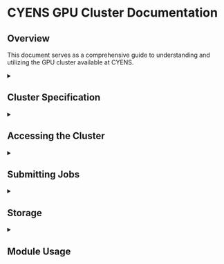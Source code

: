 <h1>CYENS GPU Cluster Documentation</h1>

<h2>Overview</h2>

This document serves as a comprehensive guide to understanding and utilizing the GPU cluster available at CYENS. 

<details>
    <summary>
<h2>Cluster Specification</h2>        
    </summary>

<h3>Hardware Configuration</h3>

* **Head Node**
  * **Chassis:** GIGABYTE R182-Z90-00
  * **Motherboard:** GIGABYTE MZ92-FS0-00
  * **CPU:** 2x AMD EPYC 7313, 16C/32T
  * **RAM:** 16x 32GB Samsung M393A4K40EB3-CWE - total 512GB
  * **Storage:** 2x 1.92TB Intel SSDSC2KB019T8 (/trinity/home - 400G)
* **Compute Nodes**
  * **Number of Compute Nodes:** 8 
  * **Nodelist:** ```gpu[01-08]```
  * **Chassis:** Supermicro AS -4124GS-TNR
  * **Motherboard:** Supermicro H12DSG-O-CPU
  * **CPU:** 2x AMD EPYC 7313, 16C/32T 
  * **GPU:** 8x NVIDIA A5000, 24GB, 8192 CUDA cores, 256 Tensor Cores, 27.8 TFLOPS FP32 
  * **RAM:** 16x 32GB SK Hynix HMAA4GR7AJR8N-XN - total 512GB
  * **Storage:** 1x 1TB Samsung SSD 980
* **Storage Nodes:**
  * **Number of Storage Nodes:** 2 
  * **Chassis:** Supermicro Super Server
  * **Motherboard:** Supermicro H12SSL-i 
  * **CPU:** 1x  AMD EPYC 7302P, 16C/32T 
  * **RAM:** 8x 16GB Samsung M393A2K40DB3-CWE - total 256GB 
  * **Storage:**
    * 2x 240GB Intel SSDSC2KB240G7 
    * 24x 7.68TB Samsung MZILT7T6HALA/007 (/lustreFS - 305TB)

<h3>Operating System and Software Environment</h3>

* **Operating System:** <a href=https://rockylinux.org/>Rocky Linux 8.5 (Green Obsidian)</a>
* **Linux kernel version:** 4.18.0-348.23.1.el8_5.x86_64
* **Resource Management System:** <a href=https://slurm.schedmd.com/documentation.html>Slurm</a>
* **Environment Module System:** <a href=https://lmod.readthedocs.io/en/latest/>Lmod</a>

</details>

<details>
  <summary>
<h2>Accessing the Cluster</h2>
  </summary>

In order to connect to the CYENS cluster you will need to use an **SSH connection**. SSH stands for “_secure shell_”. 
A shell is the terminal, or Command Line Interface (CLI), that you type commands into. The most common shell in Linux is **bash**, 
which is most likely what you will be using in the CYENS cluster.

<h3>Generate SSH Keys</h3>

The authentication method we use for SSH connections is with public/private RSA keys. There is a public SSH key that is 
stored on the cluster, and a private SSH key that you keep on your local computer. In order to login to the CYENS cluster, 
you need to authenticate the public key with your private key.

Use the following instructions to generate and save your public key on the cluster (the following instru:

1. Open your terminal and run the following command to create an ssh-key pair:

```bash
ssh-keygen
```

2. Follow the on-screen instructions and if successful, the private (```id_rsa```) and public key (```id_rsa.pub```) will be created under the ```$HOME/.ssh```
directory. 
3. Forward the public key to your MRG leader so he/she can request a cluster account for you.
4. For Linux or Mac users use the following command to change the permissions of the private key due to its importance to security:

```bash
chmod 600 ~/.ssh/id_rsa
```

5. **Optional:** It's important that you use a dedicated ssh-key pair for accessing the CYENS cluster. It is also recommended
to add a passphrase to your key:

```bash
ssh-keygen -p -f ~/.ssh/id_rsa
```

<h3>Connect to the cluster using SSH connection</h3>
The following instructions will show you how to connect to the cluster using the SSH keys that you generated and stored, through your terminal:

1. If the file  ```~/.ssh/config``` doesn't exist, creat it.
2. Using a text editor, copy the following contents to that file:

```bash
Host cyens_cluster
  Hostname 82.116.197.12
  User <user-name>
  IdentityFile <path-to-private-key>
```

3. Save the file **without an extension**
4. Type the command ```ssh cyens_cluster``` and you should be able to connect to the cluster.

<h3>Connecting Desktop VS Code</h3>

If you prefer to use <a href="https://code.visualstudio.com/">**Visual Studio Code**</a> (VS Code) as your editor, you can 
connect VS Code to the cluster. The following instructions will guide you through how to connect the VS Code Desktop App to the cluster.

<h4>Configure SSH</h4>

To connect your local VS Code to the cluster using the <a href="https://marketplace.visualstudio.com/items?itemName=ms-vscode-remote.remote-ssh">**Remote-SSH**</a>
feature, you must configure your ssh client to be able to hop through the login node to a compute node. To configure your ssh client, 
add the following lines to your ```~/.ssh/config``` file.

```bash
Host cyens_cluster
  Hostname 82.116.197.12
  User <user-name>
  IdentityFile <path-to-private-key>

Host *.cluster
  User <user-name>
  IdentityFile <path-to-private-key>
  ProxyJump cyens_cluster
```

<h4>Start an interactive job</h4>

After configuring your ssh client, you **must start an interactive job** with the resources you need. Make note of the 
hostname since you will need it for the next step. For example:

```bash
srun -p defq -n 1 -c 4 --mem=10000 --gres=gpu:1 -t 8:00:00 --pty /bin/bash
hostname -f # this will print the name of the compute node
```

The previous line of code will initiate an interactive job where 4 CPU cores, 1 GPU and 10GB of RAM will
be allocated to that job for a maximum duration of 8 hours.

<h4>Connect VS Code</h4>

Once an interactive job is set up, you can connect VS Code to the cluster. To do so, select "_Remote-SSH: Connect to host_"
from the command pallette and type in the hostname from above, e.g., ```gpu01.cluster```.

</details>

<details>
  <summary>
<h2>Submitting Jobs</h2>
  </summary>

<h3>Introduction to Slurm: The Job Scheduler</h3>

Slurm is the job scheduler we use. Here we will go into depth about some elements of the scheduler. There are many more 
features of Slurm that go beyond the scope of this guide, but all that you as a user need to know should be available.

The compute nodes are under a single slurm partition, called ```defq```. By using ```sinfo```
you can get the following info:
```bash
PARTITION AVAIL  TIMELIMIT  NODES  STATE NODELIST
defq*        up   infinite      1  idle~ gpu05
defq*        up   infinite      2    mix gpu[01,08]
defq*        up   infinite      5  alloc gpu[02-04,06-07]
```

where you will see the current state of each compute node. If you want to check the current queue of jobs
you can use the ```squeue``` command. If you add the  ```-u $USER``` argument you get a list of your current jobs.
If you want to sumbit a job in the cluster used the following two methods. **NEVER EVER RUNS JOBS DIRECTLY ON THE
LOGIN/HEAD NODE.**

<h3>Batch Jobs</h3>

In order to submit a batch job you can use the ```sbatch``` command. ```sbatch``` is a non-blocking command, meaning 
there is not a circumstance where running the command will cause it to hold. Even if the resources requested are not 
available, the job will be thrown into the queue and will start to run once resources become available.

```sbatch``` is based around running a single file. That being said, you shouldn’t need to specify any parameters in 
the command other than ```sbatch <batch file>```, because you can specify all parameters in the command inside the file itself.

The following is an example of a batch script. Please note that the top of the script must start with ```#!/bin/bash```, 
and then immediately follow with ```#SBATCH <param> parameters```. An example of common SBATCH parameters and a 
simple script is below. 

```bash
#SBATCH -o res_%j.txt      # output file
#SBATCH -e res_%j.err      # File to which STDERR will be written
#SBATCH -J <job-name>      #
#SBATCH --partition=defq   # Partition to submit to
#SBATCH --ntasks=1         # Number of tasks
#SBATCH --cpus-per-task=2  # Number of cores per task
#SBATCH --gres=gpu:1       # Number of GPUs
#SBATCH --mem=50000        # Memory in MB
#SBATCH --time=3-00:00     # Maximum runtime in D-HH:MM

python ...
```

This script will allocate 2 CPUs, 1 GPU and 50,000MB of RAM in the defq partition for up to 3 days.

<h3>Interactive Jobs</h3>

You can use the ```srun``` command in order to run interactive jobs. ```srun``` is a blocking command and it will not let
you execute other commands until this command (job) is finished. You can create an interactive job by using the same arguments
as in a batch script (see the following example):

```bash
srun -c 1 -n 1 -p defq --mem=100 --gres=gpu:0 -t 01:00 --pty /bin/bash
```

</details>


<details>
  <summary>
<h2>Storage</h2>
  </summary>

Below is a table of all available storage.

|            Mountpoint             |       Name       |Type| User Quota |        Group Quota         |                                                                                                                                                                                   Description                                                                                                                                                                                    |
|:---------------------------------:|:----------------:|---:|:----------:|:--------------------------:|:--------------------------------------------------------------------------------------------------------------------------------------------------------------------------------------------------------------------------------------------------------------------------------------------------------------------------------------------------------------------------------:|
|  ```/trinity/home/<user-name>```  | Home directories |SSD|    20GB    |             -              |                                                                                                                                   Home directories should be used only for user init files. You can check your quota by using ```quota -us```                                                                                                                                    |
| ```/lustreFS/data/<group-name>``` | Work directories |SSD|     -      | 30TB (or 20,971,520 files) | Should be used as the primary location for running cluster jobs. Moreover, you can setup your conda installation under this directory. It's a good practise to create a new subfolder where you will store all of your data, code, etc. This is a shared folder for all users in the group. You can check the group's quota by using ```lfs quota -gh <group-name> /lustreFS/``` |

</details>

<details>
  <summary>
<h2>Module Usage</h2>
  </summary>

The process for using environment modules is convenient and simple. You can ```load``` and ```unload``` them as you 
please, enabling and disabling different software. You can list currently active modules with ```module list```, search 
for modules with ```module avail```, and unload all active modules with ```module purge```. The following guide outlines 
each of these processes.

<h3>List All Available Modules</h3>

To list all available modules, use any of the four commands listed below:

```bash
module available
module avail
module av
ml av
```

<h3>Search for modules</h3>

To filter the output of ```module avail``` for just the ```gcc``` modules, use the following command:

```bash
module avail gcc
```

<h3>Load modules</h3>

To load modules, use the following command:

```bash
module load GCC/10.3.0
```

<h3>Unload modules</h3>

To unload modules, use the following command:

```bash
module unload GCC/10.3.0
```

<h3>Unload all modules</h3>

To unload _all_ modules, use the following command:

```bash
module purge
```

<h3>List currently loaded modules</h3>
To list the modules that are currently loaded, use the following command:

```bash
module list
```

</details>